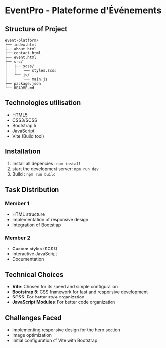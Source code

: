 # EventPro - Plateforme d'Événements

## Structure of Project

```
event-platform/
├── index.html
├── about.html
├── contact.html
├── event.html
├── src/
│   ├── scss/
│   │   └── styles.scss
│   └── js/
│       └── main.js
├── package.json
└── README.md
```

## Technologies utilisation

- HTML5
- CSS3/SCSS
- Bootstrap 5
- JavaScript
- Vite (Build tool)

## Installation

1. Install all depencies : `npm install`
2. start the development server: `npm run dev`
3. Build : `npm run build`

## Task Distribution  

### Member 1
- HTML structure  
- Implementation of responsive design  
- Integration of Bootstrap  

### Member 2
- Custom styles (SCSS)  
- Interactive JavaScript  
- Documentation  

## Technical Choices 

- **Vite**: Chosen for its speed and simple configuration  
- **Bootstrap 5**: CSS framework for fast and responsive development  
- **SCSS**: For better style organization  
- **JavaScript Modules**: For better code organization  

## Challenges Faced 

- Implementing responsive design for the hero section  
- Image optimization  
- Initial configuration of Vite with Bootstrap  
